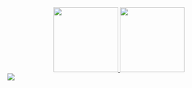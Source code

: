 <div align="center">
  <link rel="stylesheet" href="https://cdn.jsdelivr.net/gh/devicons/devicon@v2.15.1/devicon.min.css">
  <a href="https://github.com/wbeize">
  <img height="146em" src="https://github-readme-stats.vercel.app/api?username=wbeize&show_icons=true&theme=dracula&include_all_commits=true&count_private=true"/>
  
  <img height="146em" src="https://github-readme-stats.vercel.app/api/top-langs/?username=wbeize&layout=compact&langs_count=7&theme=dracula"/>
</div>

<div> 
  <i class="devicon-linkedin-plain-wordmark"></i>
  <a href="https://www.linkedin.com/in/tairax" target="_blank"><img src="https://cdn.jsdelivr.net/gh/devicons/devicon/icons/linkedin/linkedin-plain-wordmark.svg" target="_blank"></a> 
 
</div>
